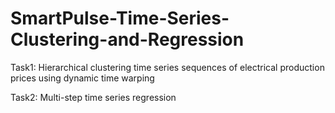 # SmartPulse-Time-Series-Clustering-and-Regression
Task1: Hierarchical clustering time series sequences of electrical production prices using dynamic time warping


Task2: Multi-step time series regression
